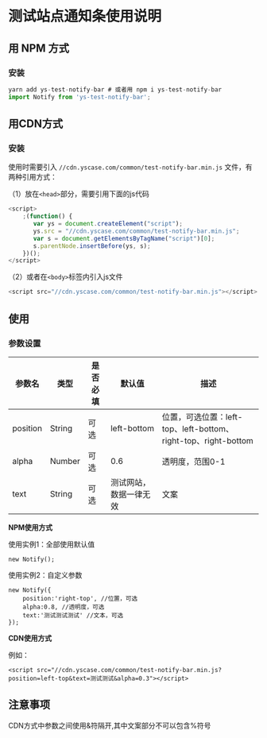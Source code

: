 # 测试站点通知条使用说明

## 用 **NPM** 方式

### 安装

```javascript
yarn add ys-test-notify-bar # 或者用 npm i ys-test-notify-bar
import Notify from 'ys-test-notify-bar';
```



## 用**CDN**方式

### 安装

使用时需要引入 `//cdn.yscase.com/common/test-notify-bar.min.js` 文件，有两种引用方式：

（1）放在`<head>`部分，需要引用下面的js代码

```js
<script>
    ;(function() {
       var ys = document.createElement("script");
       ys.src = "//cdn.yscase.com/common/test-notify-bar.min.js";
       var s = document.getElementsByTagName("script")[0]; 
       s.parentNode.insertBefore(ys, s);
    })();
</script>
```

（2）或者在`<body>`标签内引入js文件

```js
<script src="//cdn.yscase.com/common/test-notify-bar.min.js"></script>
```


## 使用

### 参数设置

| 参数名   | 类型   | 是否必填 | 默认值                 | 描述                                                         |
| -------- | ------ | -------- | ---------------------- | ------------------------------------------------------------ |
| position | String | 可选     | left-bottom            | 位置，可选位置：left-top、left-bottom、right-top、right-bottom |
| alpha    | Number | 可选     | 0.6                    | 透明度，范围0-1                                              |
| text     | String | 可选     | 测试网站，数据一律无效 | 文案                                                         |



**NPM使用方式**

使用实例1：全部使用默认值

```
new Notify();
```

使用实例2：自定义参数

```
new Notify({
    position:'right-top', //位置，可选
    alpha:0.8, //透明度，可选
    text:'测试测试测试' //文本，可选
});
```



**CDN使用方式**

例如：

```
<script src="//cdn.yscase.com/common/test-notify-bar.min.js?position=left-top&text=测试测试&alpha=0.3"></script>
```



## 注意事项

CDN方式中参数之间使用&符隔开,其中文案部分不可以包含%符号


